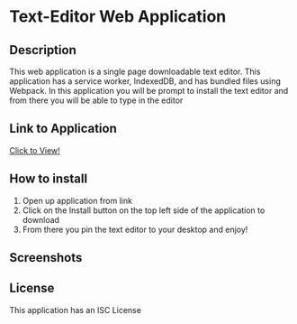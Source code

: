 # Text-Editor Web Application

## Description
This web application is a single page downloadable text editor. This application has a service worker, IndexedDB, and has bundled files using Webpack. In this application you will be prompt to install the text editor and from there you will be able to type in the editor

## Link to Application
[Click to View!](https://text-editor-jeremy-13267dd8560c.herokuapp.com/)

## How to install
1. Open up application from link
2. Click on the Install button on the top left side of the application to download
3. From there you pin the text editor to your desktop and enjoy!

## Screenshots 

## License
This application has an ISC License
